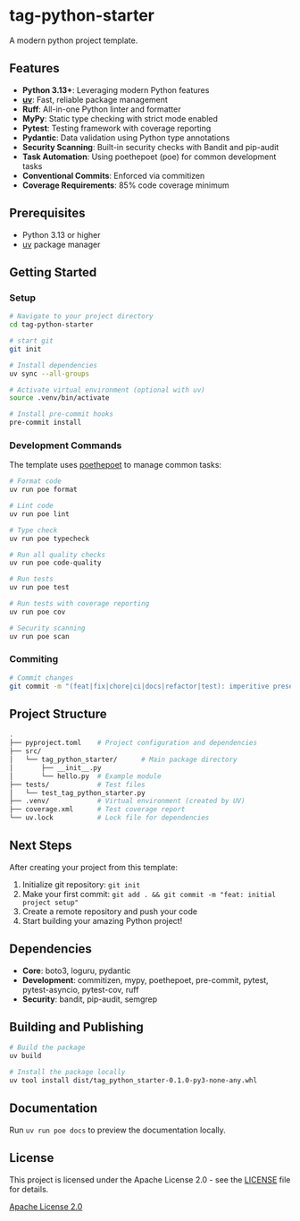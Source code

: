 # tag-python-starter

A modern python project template.

## Features

- **Python 3.13+**: Leveraging modern Python features
- **[uv](https://docs.astral.sh/uv/)**: Fast, reliable package management
- **Ruff**: All-in-one Python linter and formatter
- **MyPy**: Static type checking with strict mode enabled
- **Pytest**: Testing framework with coverage reporting
- **Pydantic**: Data validation using Python type annotations
- **Security Scanning**: Built-in security checks with Bandit and pip-audit
- **Task Automation**: Using poethepoet (poe) for common development tasks
- **Conventional Commits**: Enforced via commitizen
- **Coverage Requirements**: 85% code coverage minimum

## Prerequisites

- Python 3.13 or higher
- [uv](https://docs.astral.sh/uv/) package manager

## Getting Started

### Setup

```bash
# Navigate to your project directory
cd tag-python-starter

# start git
git init

# Install dependencies
uv sync --all-groups

# Activate virtual environment (optional with uv)
source .venv/bin/activate

# Install pre-commit hooks
pre-commit install
```

### Development Commands

The template uses [poethepoet](https://github.com/nat-n/poethepoet) to manage common tasks:

```bash
# Format code
uv run poe format

# Lint code
uv run poe lint

# Type check
uv run poe typecheck

# Run all quality checks
uv run poe code-quality

# Run tests
uv run poe test

# Run tests with coverage reporting
uv run poe cov

# Security scanning
uv run poe scan
```

### Commiting

```bash
# Commit changes
git commit -m "(feat|fix|chore|ci|docs|refactor|test): imperitive present tense message, consise, all lower case, no period at the end"
```

## Project Structure

```bash
.
├── pyproject.toml    # Project configuration and dependencies
├── src/
│   └── tag_python_starter/      # Main package directory
│       ├── __init__.py
│       └── hello.py  # Example module
├── tests/            # Test files
│   └── test_tag_python_starter.py
├── .venv/            # Virtual environment (created by UV)
├── coverage.xml      # Test coverage report
└── uv.lock           # Lock file for dependencies
```

## Next Steps

After creating your project from this template:

1. Initialize git repository: `git init`
2. Make your first commit: `git add . && git commit -m "feat: initial project setup"`
3. Create a remote repository and push your code
4. Start building your amazing Python project!

## Dependencies

- **Core**: boto3, loguru, pydantic
- **Development**: commitizen, mypy, poethepoet, pre-commit, pytest, pytest-asyncio, pytest-cov, ruff
- **Security**: bandit, pip-audit, semgrep

## Building and Publishing

```bash
# Build the package
uv build

# Install the package locally
uv tool install dist/tag_python_starter-0.1.0-py3-none-any.whl
```

## Documentation

Run `uv run poe docs` to preview the documentation locally.

## License

This project is licensed under the Apache License 2.0 - see the [LICENSE](LICENSE) file for details.

[Apache License 2.0](https://www.apache.org/licenses/LICENSE-2.0)
